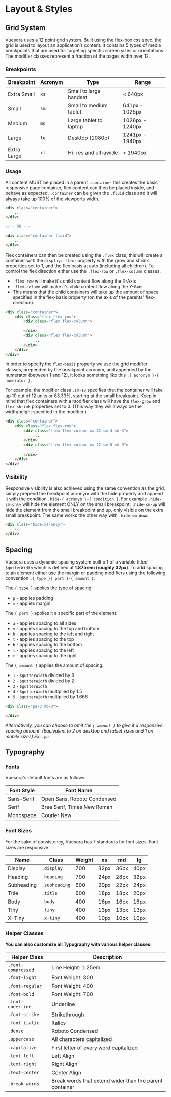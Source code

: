 # Layout & Styles

## Grid System

Vuesora uses a 12 point grid system. Built using the flex-box css spec, the grid is used to layout an application’s 
content. It contains 5 types of media breakpoints that are used for targeting specific screen sizes or orientations. 
The modifier classes represent a fraction of the pages width over 12.

### Breakpoints

| Breakpoint      | Acronym | Type                      | Range
|-----------------|---------|---------------------------|-------
| Extra Small     | `xs`    | Small to large handset    | < 640px
| Small           | `sm`    | Small to medium tablet    | 641px - 1025px
| Medium          | `md`    | Large tablet to laptop    | 1026px - 1240px
| Large           | `lg`    | Desktop (1080p)           | 1241px - 1940px
| Extra Large     | `xl`    | Hi-res and ultrawide      | > 1940px

### Usage

All content MUST be placed in a parent `.container` this creates the basic responsive page container, flex content 
can then be placed inside, and behave as expected. `.container` can be given the `.fluid` class and it will always take 
up 100% of the viewports width.

```html
<div class="container">
    ...
</div>

<!-- OR -->

<div class="container fluid">
    ...
</div>
```

Flex containers can then be created using the `.flex` class, this will create a container with the `display: flex;` 
property with the grow and shrink properties set to 1, and the flex basis at auto (including all children). 
To control the flex direction either use the `.flex-row` or `.flex-column` classes.

- `.flex-row` will make it's child content flow along the X-Axis
- `.flex-column` will make it's child content flow along the Y-Axis
- This means that the child containers will take up the amount of space specified in the flex-basis property 
(on the axis of the parents' flex-direction).

```html
<div class="container">
    <div class="flex flex-row">
        <div class="flex flex-column">
            ...
        </div>
        <div class="flex flex-column">
            ...
        </div>
    </div>
</div>
```

In order to specify the `flex-basis` property we use the grid modifier classes, prepended by the breakpoint acronym, 
and appended by the numerator (between 1 and 12), it looks something like this `.{ acronym }-{ numerator }`. 


For example: the modifier class `.sm-10` specifies that the container will take up 10 out of 12 units or 83.33%, 
starting at the small breakpoint. Keep in mind that flex containers with a modifier class will have the `flex-grow` and 
`flex-shrink` properties set to 0. (This way they will always be the width/height specified in the modifier.)

```html
<div class="container">
    <div class="flex flex-row">
        <div class="flex flex-column xs-12 sm-4 md-3">
            ...
        </div>
        <div class="flex flex-column xs-12 sm-8 md-9">
            ...
        </div>
    </div>
</div>
```

### Visibility

Responsive visibility is also achieved using the same convention as the grid, simply prepend the 
breakpoint acronym with the hide property and append it with the condition `.hide-{ acronym }-{ condition }`. 
For example `.hide-sm-only` will hide the element ONLY on the small breakpoint, `.hide-sm-up` will hide the element 
from the small breakpoint and up, only visible on the extra small breakpoint. The same works the other way with 
`.hide-sm-down`.

```html
<div class="hide-xs-only">
    ...
</div>
```

## Spacing

Vuesora uses a dynamic spacing system built off of a variable titled `$gutterWidth` which is defined at **1.875rem 
(roughly 32px)**. To add spacing to an element either use the margin or padding modifiers using the following convention 
`.{ type }{ part }-{ amount }`.

The `{ type }` applies the type of spacing:

- `p` - applies padding
- `m` - applies margin

The `{ part }` applies it a specific part of the element:

- `a` - applies spacing to all sides
- `v` - applies spacing to the top and bottom
- `h` - applies spacing to the left and right
- `t` - applies spacing to the top
- `b` - applies spacing to the bottom
- `l` - applies spacing to the left
- `r` - applies spacing to the right

The `{ amount }` applies the amount of spacing:

- `1` - `$gutterWidth` divided by 3
- `2` - `$gutterWidth` divided by 2
- `3` - `$gutterWidth`
- `4` - `$gutterWidth` multiplied by 1.5
- `5` - `$gutterWidth` multiplied by 1.666

```html
<div class="pa-3 mb-3">
    ...
</div>
```

_Alternatively, you can choose to omit the `{ amount }` to give it a responsive spacing amount. 
(Equivalent to 2 on desktop and tablet sizes and 1 on mobile sizes) Ex: `.pa`_

## Typography

### Fonts

Vuesora's default fonts are as follows:

| Font Style               | Font Name    
|--------------------------|--------------
| Sans-Serif               | Open Sans, Roboto Condensed    
| Serif                    | Bree Serif, Times New Roman     
| Monospace                | Courier New  

### Font Sizes

For the sake of consistency, Vuesora has 7 standards for font sizes. Font sizes are responsive.

| Name            | Class          | Weight | xs     | md     | lg
|-----------------|----------------|--------|--------|--------|-------
| Display         | `.display`     | 700    | 32px   | 36px   | 40px
| Heading         | `.heading`     | 700    | 24px   | 28px   | 32px
| Subheading      | `.subheading`  | 600    | 20px   | 22px   | 24px
| Title           | `.title`       | 600    | 18px   | 18px   | 20px
| Body            | `.body`        | 400    | 16px   | 16px   | 16px
| Tiny            | `.tiny`        | 400    | 13px   | 13px   | 13px
| X-Tiny          | `.x-tiny`      | 400    | 10px   | 10px   | 10px

### Helper Classes

**You can also customize all Typography with various helper classes:**

| Helper Class             | Description  
|--------------------------|--------------
| `.font-compressed`       | Line Height: 1.25em   
| `.font-light`            | Font Weight: 300   
| `.font-regular`          | Font Weight: 400   
| `.font-bold`             | Font Weight: 700
| `.font-underline`        | Underline
| `.font-strike`           | Strikethrough
| `.font-italic`           | Italics
| `.dense`                 | Roboto Condensed
| `.uppercase`             | All characters capitalized
| `.capitalize`            | First letter of every word capitalized
| `.text-left`             | Left Align
| `.text-right`            | Right Align
| `.text-center`           | Center Align
| `.break-words`           | Break words that extend wider than the parent container

